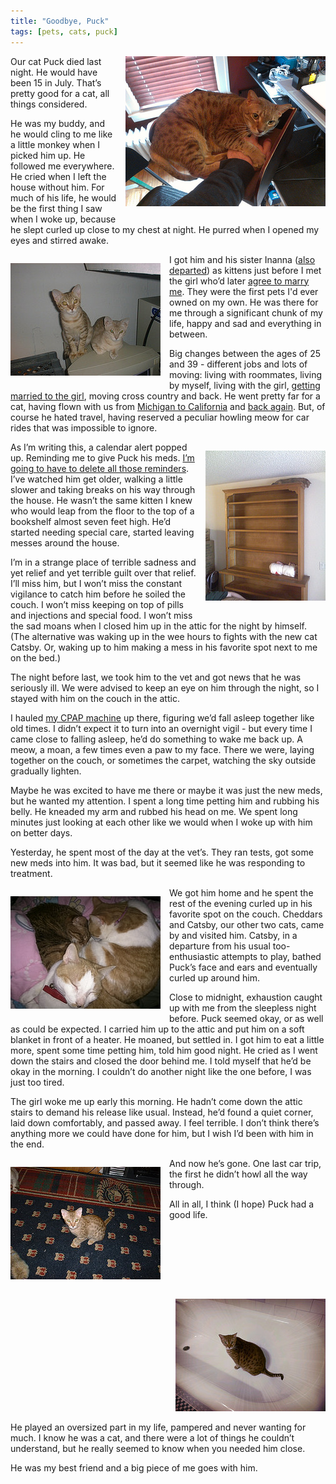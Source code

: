 ```yaml
---
title: "Goodbye, Puck"
tags: [pets, cats, puck]
---
```


<a style="position: block; float: right; margin: 0 0 1em 1em;"
href="https://www.flickr.com/photos/deusx/8453933354" title="Yes, i have a cat
bed attached to my desk by Les Orchard, on Flickr"><img src="/uploads/2015/puck/8453933354_a4c95d72a8_n.jpg" width="320" height="240" alt="Yes, i have a cat bed attached to my desk"></a>

Our cat Puck died last night. He would have been 15 in July. That’s pretty
good for a cat, all things considered.

<!--more-->

He was my buddy, and he would cling to me like a little monkey when I picked
him up. He followed me everywhere. He cried when I left the house without him.
For much of his life, he would be the first thing I saw when I woke up,
because he slept curled up close to my chest at night. He purred when I opened
my eyes and stirred awake.

<a style="position: block; float: left; margin: 1em 1em 1em 0;" href="https://www.flickr.com/photos/deusx/60975373" title="kitty-023 by Les Orchard, on Flickr"><img src="/uploads/2015/puck/60975373_1f12e7f98e_m.jpg" width="240" height="180" alt="kitty-023"></a>

I got him and his sister Inanna ([also
departed](https://twitter.com/lmorchard/status/29488656198)) as kittens just before I met
the girl who’d later [agree to marry
me](http://decafbad.com/blog/2005/06/17/were-engaged/). They were the first pets I'd ever
owned on my own. He was there for me through a significant chunk of my life,
happy and sad and everything in between. 

Big changes between the ages of 25
and 39 - different jobs and lots of moving: living with roommates, living by
myself, living with the girl, [getting married to the
girl](http://decafbad.com/blog/2006/06/09/wedding-day-is-today/), moving cross
country and back. He went pretty far for a cat, having flown with us from
[Michigan to
California](http://blog.lmorchard.com/2006/06/24/go-west-young-man/) and [back
again](http://decafbad.com/blog/2008/05/14/go-midwest-young-man/). But, of course he hated travel, having
reserved a peculiar howling meow for car rides that was impossible to ignore.

<a style="position: block; float: right; margin: 1em 0 1em 1em;" href="https://www.flickr.com/photos/deusx/2565869172" title="Cat atop shelf by Les Orchard, on Flickr"><img src="/uploads/2015/puck/2565869172_ce30a4b81c_m.jpg" width="192" height="240" alt="Cat atop shelf"></a>

As I’m writing this, a calendar alert popped up. Reminding me to give Puck his
meds. [I’m going to have to delete all those
reminders](https://twitter.com/lmorchard/status/588453681114185729). I’ve watched him get
older, walking a little slower and taking breaks on his way through the house.
He wasn’t the same kitten I knew who would leap from the floor to the top of a
bookshelf almost seven feet high. He’d started needing special care, started
leaving messes around the house.
 
I’m in a strange place of terrible sadness and yet relief and yet terrible
guilt over that relief. I’ll miss him, but I won’t miss the constant
vigilance to catch him before he soiled the couch. I won’t miss keeping on top
of pills and injections and special food. I won’t miss the sad moans when I
closed him up in the attic for the night by himself. (The alternative was
waking up in the wee hours to fights with the new cat Catsby. Or, waking up to
him making a mess in his favorite spot next to me on the bed.)

The night before last, we took him to the vet and got news that he was
seriously ill. We were advised to keep an eye on him through the night, so I
stayed with him on the couch in the attic.

I hauled [my CPAP
machine](http://blog.lmorchard.com/2004/12/03/if-you-snore-get-tested-for-sleep-apnea-now/) up there, figuring we’d fall asleep together like old
times. I didn’t expect it to turn into an overnight vigil - but every time I
came close to falling asleep, he’d do something to wake me back up. A meow, a
moan, a few times even a paw to my face. There we were, laying together on the
couch, or sometimes the carpet, watching the sky outside gradually lighten.

Maybe he was excited to have me there or maybe it was just the new meds, but
he wanted my attention. I spent a long time petting him and rubbing his belly.
He kneaded my arm and rubbed his head on me. We spent long minutes just
looking at each other like we would when I woke up with him on better days.

Yesterday, he spent most of the day at the vet’s. They ran tests, got some new
meds into him. It was bad, but it seemed like he was responding to treatment.

<a style="position: block; float: left; margin: 1em 1em 1em 0;" href="https://www.flickr.com/photos/deusx/16381807917" title="IMG_20150218_012414 by Les Orchard, on Flickr"><img src="/uploads/2015/puck/16381807917_d56aa3c0ee_m.jpg" width="240" height="180" alt="IMG_20150218_012414"></a>

We got him home and he spent the rest of the evening curled up in his favorite
spot on the couch. Cheddars and Catsby, our other two cats, came by and
visited him. Catsby, in a departure from his usual too-enthusiastic attempts
to play, bathed Puck’s face and ears and eventually curled up around him.

Close to midnight, exhaustion caught up with me from the sleepless night
before. Puck seemed okay, or as well as could be expected. I carried him up to
the attic and put him on a soft blanket in front of a heater. He moaned, but
settled in. I got him to eat a little more, spent some time petting him, told
him good night. He cried as I went down the stairs and closed the door behind
me. I told myself that he’d be okay in the morning. I couldn’t do another
night like the one before, I was just too tired.

The girl woke me up early this morning. He hadn’t come down the attic stairs
to demand his release like usual. Instead, he’d found a quiet corner, laid
down comfortably, and passed away. I feel terrible. I don’t think there’s
anything more we could have done for him, but I wish I’d been with him in the
end.

<a style="position: block; float: left; margin: 1em 1em 1em 0em;" href="https://www.flickr.com/photos/deusx/60975477" title="kitty-020 by Les Orchard, on Flickr"><img src="/uploads/2015/puck/60975477_435d4be811_m.jpg" width="240" height="180" alt="kitty-020"></a>

<a style="position: block; float: right; margin: 1em 0 1em 1em;" href="https://www.flickr.com/photos/deusx/8353514611" title="puck in a tub by Les Orchard, on Flickr"><img src="/uploads/2015/puck/8353514611_64e0c6cd56_m.jpg" width="240" height="180" alt="puck in a tub"></a>

And now he’s gone. One last car trip, the first he didn’t howl all the way
through.

All in all, I think (I hope) Puck had a good life. 

<div style="clear:both">He played an oversized part
in my life, pampered and never wanting for much. I know he was a cat, and
there were a lot of things he couldn’t understand, but he really seemed to
know when you needed him close.</div> 

He was my best friend and a big piece of me goes with him.

<!-- vim: set wrap wm=5 syntax=mkd textwidth=78: -->
